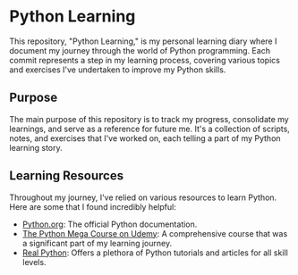 # Python Learning

This repository, "Python Learning," is my personal learning diary where I document my journey through the world of Python programming. Each commit represents a step in my learning process, covering various topics and exercises I've undertaken to improve my Python skills.

## Purpose

The main purpose of this repository is to track my progress, consolidate my learnings, and serve as a reference for future me. It's a collection of scripts, notes, and exercises that I've worked on, each telling a part of my Python learning story.

## Learning Resources

Throughout my journey, I've relied on various resources to learn Python. Here are some that I found incredibly helpful:

- [Python.org](https://www.python.org/doc/): The official Python documentation.
- [The Python Mega Course on Udemy](https://www.udemy.com/course/the-python-mega-course/?couponCode=ST13MT40224): A comprehensive course that was a significant part of my learning journey.
- [Real Python](https://realpython.com/): Offers a plethora of Python tutorials and articles for all skill levels.

